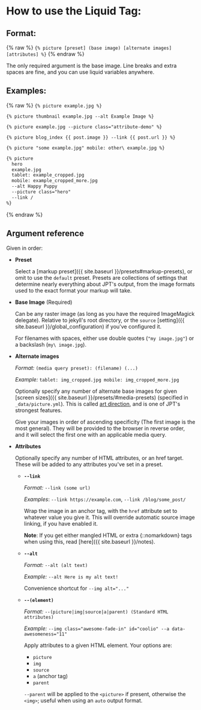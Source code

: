 ---
---
# How to use the Liquid Tag:

## Format:

{% raw %}
`{% picture [preset] (base image) [alternate images] [attributes] %}`
{% endraw %}

The only required argument is the base image. Line breaks and extra spaces are fine, and you can
use liquid variables anywhere.

## Examples:

{% raw %}
`{% picture example.jpg %}`

`{% picture thumbnail example.jpg --alt Example Image %}`

`{% picture example.jpg --picture class="attribute-demo" %}`

`{% picture blog_index {{ post.image }} --link {{ post.url }} %}`

`{% picture "some example.jpg" mobile: other\ example.jpg %}`

```md
{% picture 
  hero 
  example.jpg 
  tablet: example_cropped.jpg
  mobile: example_cropped_more.jpg 
  --alt Happy Puppy 
  --picture class="hero" 
  --link /
%}
```
{% endraw %}

## Argument reference

Given in order:

* **Preset**

  Select a [markup preset]({{ site.baseurl }}/presets#markup-presets), or omit to use the `default` preset. Presets
  are collections of settings that determine nearly everything about JPT's output, from the image
  formats used to the exact format your markup will take.

* **Base Image** (Required)

  Can be any raster image (as long as you have the required ImageMagick delegate). Relative to
  jekyll's root directory, or the `source` [setting]({{ site.baseurl }}/global_configuration) if you've configured it.

  For filenames with spaces, either use double quotes (`"my image.jpg"`) or a backslash (`my\
  image.jpg`).

* **Alternate images**

    *Format:* `(media query preset): (filename) (...)`

    *Example:* `tablet: img_cropped.jpg mobile: img_cropped_more.jpg`

  Optionally specify any number of alternate base images for given [screen
  sizes]({{ site.baseurl }}/presets/#media-presets) (specified in `_data/picture.yml`). This is called [art
  direction](http://usecases.responsiveimages.org/#art-direction), and is one of JPT's strongest
  features.

  Give your images in order of ascending specificity (The first image is the most general). They will
  be provided to the browser in reverse order, and it will select the first one with an applicable
  media query.

* **Attributes**

  Optionally specify any number of HTML attributes, or an href target. These will be added to any
  attributes you've set in a preset.

  * **`--link`**

    *Format:* `--link (some url)`

    *Examples*: `--link https://example.com`, `--link /blog/some_post/`

      Wrap the image in an anchor tag, with the `href` attribute set to whatever value you give it.
      This will override automatic source image linking, if you have enabled it.

      **Note**: If you get either mangled HTML or extra {::nomarkdown} tags when using this, read
      [here]({{ site.baseurl }}/notes).

  * **`--alt`**
  
    *Format:* `--alt (alt text)`

    *Example:* `--alt Here is my alt text!`

    Convenience shortcut for `--img alt="..."`
  
  * **`--(element)`**

    *Format:* `--(picture|img|source|a|parent) (Standard HTML attributes)`

    *Example:* `--img class="awesome-fade-in" id="coolio" --a data-awesomeness="11"`

    Apply attributes to a given HTML element. Your options are:

    * `picture`
    * `img`
    * `source`
    * `a` (anchor tag)
    * `parent`

    `--parent` will be applied to the `<picture>` if present, otherwise the `<img>`; useful when
    using an `auto` output format.
